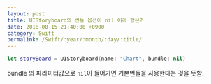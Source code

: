 ```yaml
---
layout: post
title: UIStoryboard의 번들 옵션이 nil 이라 함은?
date: 2018-08-15 21:40:00 +0900
category: Swift
permalink: /Swift/:year/:month/:day/:title/
---
```


```swift
let storyBoard = UIStoryboard(name: "Chart", bundle: nil)
```

bundle 의 파라미터값으로 `nil`이 들어가면 기본번들을 사용한다는 것을 뜻함.